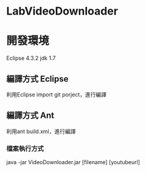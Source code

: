 LabVideoDownloader
==================

# 開發環境
Eclipse 4.3.2
jdk 1.7

## 編譯方式 Eclipse
利用Eclipse import git porject，進行編譯

## 編譯方式 Ant
利用ant build.xml，進行編譯

### 檔案執行方式
java -jar VideoDownloader.jar [filename] [youtubeurl]
